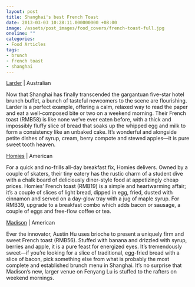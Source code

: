 ```yaml
---
layout: post
title: Shanghai's best French Toast
date: 2013-03-03 10:28:11.000000000 +08:00
image: /assets/post_images/food_covers/french-toast-full.jpg
oneline: ""
categories:
- Food Articles
tags:
- brunch
- french toast
- shanghai
---
```

<a href="http://www.cityweekend.com.cn/shanghai/listings/restaurants/australian/has/larder/" target="_blank">Larder</a> | Australian

Now that Shanghai has finally transcended the gargantuan five-star hotel brunch buffet, a bunch of tasteful newcomers to the scene are flourishing. Larder is a perfect example, offering a calm, relaxed way to read the paper and eat a well-composed bite or two on a weekend morning. Their French toast (RMB58) is like none we’ve ever eaten before, with a thick and impossibly fluffy slice of bread that soaks up the whipped egg and milk to form a consistency like an unbaked cake. It’s wonderful and alongside petite dishes of syrup, cream, berry compote and stewed apples—it is pure sweet tooth heaven.

<a href="http://www.cityweekend.com.cn/shanghai/listings/restaurants/american/has/homies/" target="_blank">Homies</a> | American<br />

For a quick and no-frills all-day breakfast fix, Homies delivers. Owned by a couple of skaters, their tiny eatery has the rustic charm of a student dive with a chalk board of deliciously diner-style food at appetizingly cheap prices. Homies’ French toast (RMB19) is a simple and heartwarming affair; it’s a couple of slices of light bread, dipped in egg, fried, dusted with cinnamon and served on a day-glow tray with a jug of maple syrup. For RMB39, upgrade to a breakfast combo which adds bacon or sausage, a couple of eggs and free-flow coffee or tea.

<a href="http://www.cityweekend.com.cn/shanghai/listings/restaurants/american/has/madison/" target="_blank">Madison</a> | American<br />

Ever the innovator, Austin Hu uses brioche to present a uniquely firm and sweet French toast (RMB56). Stuffed with banana and drizzled with syrup, berries and apple, it is a pure feast for energized eyes. It’s tremendously sweet—if you’re looking for a slice of traditional, egg-fried bread with a slice of bacon, pick something else from what is probably the most complete and established brunch menu in Shanghai. It’s no surprise that Madison’s new, larger venue on Fenyang Lu is stuffed to the rafters on weekend mornings.
